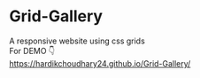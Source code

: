# Grid-Gallery
A responsive website using css grids <br />
For DEMO 👇 <br />
https://hardikchoudhary24.github.io/Grid-Gallery/
